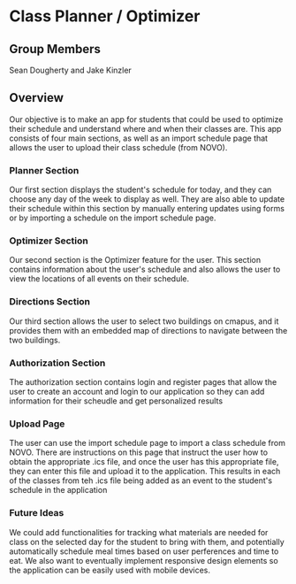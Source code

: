 # Class Planner / Optimizer

## Group Members
Sean Dougherty and Jake Kinzler

## Overview
Our objective is to make an app for students that could be used to optimize their schedule and understand where and when their classes are. This app consists of four main sections, as well as an import schedule page that allows the user to upload their class schedule (from NOVO).

### Planner Section
Our first section displays the student's schedule for today, and they can choose any day of the week to display as well. They are also able to update their schedule within this section by manually entering updates using forms or by importing a schedule on the import schedule page. 

### Optimizer Section
Our second section is the Optimizer feature for the user. This section contains information about the user's schedule and also allows the user to view the locations of all events on their schedule.

### Directions Section
Our third section allows the user to select two buildings on cmapus, and it provides them with an embedded map of directions to navigate between the two buildings.

### Authorization Section
The authorization section contains login and register pages that allow the user to create an account and login to our application so they can add information for their scheudle and get personalized results

### Upload Page
The user can use the import schedule page to import a class schedule from NOVO. There are instructions on this page that instruct the user how to obtain the appropriate .ics file, and once the user has this appropriate file, they can enter this file and upload it to the application. This results in each of the classes from teh .ics file being added as an event to the student's schedule in the application

### Future Ideas
We could add functionalities for tracking what materials are needed for class on the selected day for the student to bring with them, and potentially automatically schedule meal times based on user perferences and time to eat. We also want to eventually implement responsive design elements so the application can be easily used with mobile devices.
